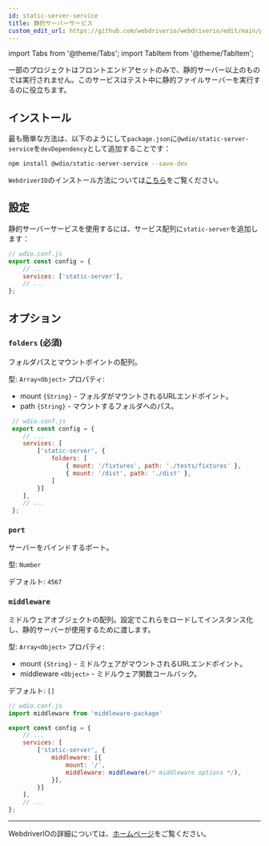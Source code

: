 ```yaml
---
id: static-server-service
title: 静的サーバーサービス
custom_edit_url: https://github.com/webdriverio/webdriverio/edit/main/packages/wdio-static-server-service/README.md
---
```


import Tabs from '@theme/Tabs';
import TabItem from '@theme/TabItem';

一部のプロジェクトはフロントエンドアセットのみで、静的サーバー以上のものでは実行されません。このサービスはテスト中に静的ファイルサーバーを実行するのに役立ちます。

## インストール

最も簡単な方法は、以下のようにして`package.json`に`@wdio/static-server-service`を`devDependency`として追加することです：

```sh
npm install @wdio/static-server-service --save-dev
```

`WebdriverIO`のインストール方法については[こちら](https://webdriver.io/docs/gettingstarted)をご覧ください。

## 設定

静的サーバーサービスを使用するには、サービス配列に`static-server`を追加します：

```js
// wdio.conf.js
export const config = {
    // ...
    services: ['static-server'],
    // ...
};
```

## オプション

### `folders` (必須)

フォルダパスとマウントポイントの配列。

型: `Array<Object>`
プロパティ:
 - mount `{String}` - フォルダがマウントされるURLエンドポイント。
 - path `{String}` - マウントするフォルダへのパス。

``` javascript
 // wdio.conf.js
 export const config = {
    // ...
    services: [
        ['static-server', {
            folders: [
                { mount: '/fixtures', path: './tests/fixtures' },
                { mount: '/dist', path: './dist' },
            ]
        }]
    ],
    // ...
 };
```

### `port`

サーバーをバインドするポート。

型: `Number`

デフォルト: `4567`

### `middleware`

ミドルウェアオブジェクトの配列。設定でこれらをロードしてインスタンス化し、静的サーバーが使用するために渡します。

型: `Array<Object>`
プロパティ:
 - mount `{String}` - ミドルウェアがマウントされるURLエンドポイント。
 - middleware `<Object>` - ミドルウェア関数コールバック。

デフォルト: `[]`

``` javascript
// wdio.conf.js
import middleware from 'middleware-package'

export const config = {
    // ...
    services: [
        ['static-server', {
            middleware: [{
                mount: '/',
                middleware: middleware(/* middleware options */),
            }],
        }]
    ],
    // ...
};
```

----

WebdriverIOの詳細については、[ホームページ](http://webdriver.io)をご覧ください。